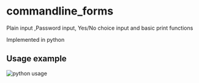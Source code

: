 # commandline_forms
Plain input ,Password input, Yes/No choice input and basic print functions

Implemented in python

## Usage example

![python usage](https://github.com/Joeldoslov/commandline_forms/input.gif)

